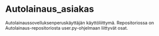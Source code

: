 # Autolainaus_asiakas
Autolainaussovelluksenperuskäyttäjän käyttöliittymä. Repositoriossa on Autolainaus-repositoriosta user.py-ohjelmaan liittyvät osat. 
